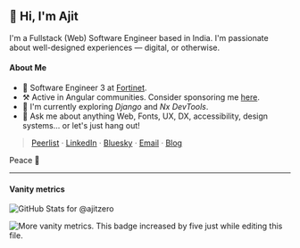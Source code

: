## 👋 Hi, I'm Ajit

I'm a Fullstack (Web) Software Engineer based in India. I'm passionate about well-designed experiences &mdash; digital, or otherwise.

#### About Me

- 💼 Software Engineer 3 at [Fortinet](https://fortinet.com).
- ⚒️ Active in Angular communities. Consider sponsoring me [here](https://github.com/sponsors/ajitzero).
- 🌱 I'm currently exploring *Django* and *Nx DevTools*.
- 💬 Ask me about anything Web, Fonts, UX, DX, accessibility, design systems... or let's just hang out!

> [Peerlist](https://peerlist.io/ajitzero "Peerlist: For my professional present")
· [LinkedIn](https://www.linkedin.com/in/ajitzero "LinkedIn: For my professional past")
· [Bluesky](https://bsky.app/profile/ajitpanigrahi.com "Bluesky: For immediate contact and replies")
· [Email](mailto:hello@ajitpanigrahi.com?subject=Hey%20I%20saw%20your%20GitHub%20Profile "Email: relatively slow replies here")
· [Blog](https://ajitpanigrahi.com "Blog & Pseudo-Portfolio")

Peace 💜

---

#### Vanity metrics

<img
  alt="GitHub Stats for @ajitzero"
  src="https://github-readme-stats.vercel.app/api?username=ajitzero&theme=gotham&show_icons=true&count_private=true"
  title="My GitHub Stats. Do the grades matter, though?"
/>

![](https://komarev.com/ghpvc/?username=ajitzero&color=brightgreen "More vanity metrics. This badge increased by five just while editing this file.")
